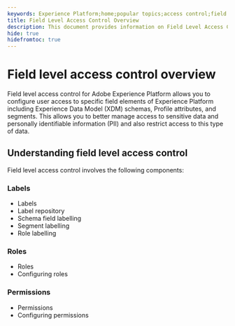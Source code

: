 ```yaml
---
keywords: Experience Platform;home;popular topics;access control;field level access control;FLAC
title: Field Level Access Control Overview
description: This document provides information on Field Level Access Control in Adobe Experience Platform
hide: true
hidefromtoc: true
---
```


# Field level access control overview

Field level access control for Adobe Experience Platform allows you to configure user access to specific field elements of Experience Platform including Experience Data Model (XDM) schemas, Profile attributes, and segments. This allows you to better manage access to sensitive data and personally identifiable information (PII) and also restrict access to this type of data.

## Understanding field level access control

Field level access control involves the following components:

### Labels

* Labels
* Label repository
* Schema field labelling
* Segment labelling
* Role labelling

### Roles

* Roles
* Configuring roles

### Permissions

* Permissions
* Configuring permissions
